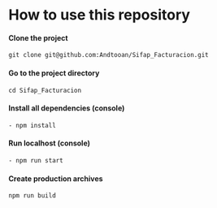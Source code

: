 # How to use this repository

#### Clone the project

	git clone git@github.com:Andtooan/Sifap_Facturacion.git
	
#### Go to the project directory

	cd Sifap_Facturacion

#### Install all dependencies (console)

	- npm install

#### Run localhost (console)

	- npm run start

#### Create production archives

	npm run build
